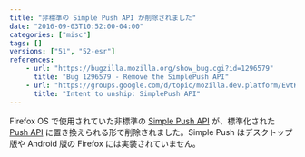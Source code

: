 ```yaml
---
title: "非標準の Simple Push API が削除されました"
date: "2016-09-03T10:52:00-04:00"
categories: ["misc"]
tags: []
versions: ["51", "52-esr"]
references:
    - url: "https://bugzilla.mozilla.org/show_bug.cgi?id=1296579"
      title: "Bug 1296579 - Remove the SimplePush API"
    - url: "https://groups.google.com/d/topic/mozilla.dev.platform/EvtHItM3JIA/discussion"
      title: "Intent to unship: SimplePush API"
---
```

Firefox OS で使用されていた非標準の [Simple Push API](https://developer.mozilla.org/docs/Mozilla/B2G_OS/API/Simple_Push_API) が、標準化された [Push API](https://developer.mozilla.org/docs/Web/API/Push_API) に置き換えられる形で削除されました。Simple Push はデスクトップ版や Android 版の Firefox には実装されていません。
